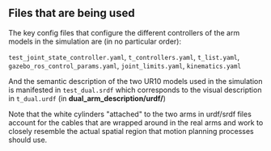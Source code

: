 ## Files that are being used

The key config files that configure the different controllers of the arm models in the simulation are (in no particular order):

```test_joint_state_controller.yaml```, ```t_controllers.yaml```, ```t_list.yaml```, ```gazebo_ros_control_params.yaml```, ```joint_limits.yaml```, ```kinematics.yaml```

And the semantic description of the two UR10 models used in the simulation is manifested in ```test_dual.srdf``` which corresponds to the visual description in ```t_dual.urdf``` (in **dual_arm_description/urdf/**)

Note that the white cylinders "attached" to the two arms in urdf/srdf files account for the cables that are wrapped around in the real arms and work to closely resemble the actual spatial region that motion planning processes should use.
